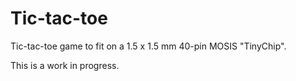 # Tic-tac-toe

Tic-tac-toe game to fit on a 1.5 x 1.5 mm 40-pin MOSIS "TinyChip".

This is a work in progress.
